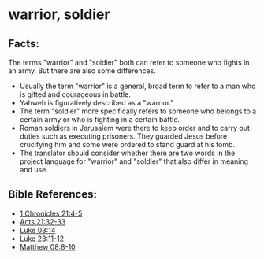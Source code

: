 # warrior, soldier #

## Facts: ##
The terms "warrior" and "soldier" both can refer to someone who fights in an army. But there are also some differences.
 
* Usually the term "warrior" is a general, broad term to refer to a man who is gifted and courageous in battle.
* Yahweh is figuratively described as a "warrior."
* The term "soldier" more specifically refers to someone who belongs to a certain army or who is fighting in a certain battle.
* Roman soldiers in Jerusalem were there to keep order and to carry out duties such as executing prisoners. They guarded Jesus before crucifying him and some were ordered to stand guard at his tomb.
* The translator should consider whether there are two words in the project language for "warrior" and "soldier" that also differ in meaning and use.



## Bible References: ##

* [1 Chronicles 21:4-5](en/tn/1ch/help/21/04)
* [Acts 21:32-33](en/tn/act/help/21/32)
* [Luke 03:14](en/tn/luk/help/03/14)
* [Luke 23:11-12](en/tn/luk/help/23/11)
* [Matthew 08:8-10](en/tn/mat/help/08/08)